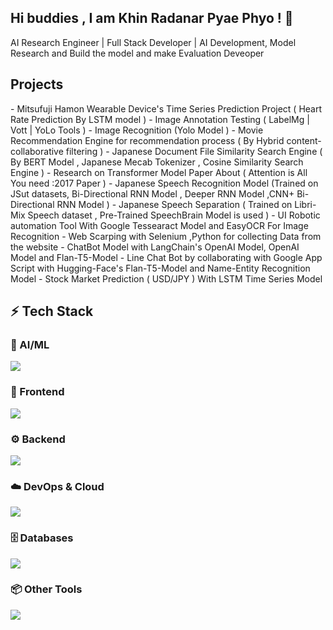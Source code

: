 ## Hi buddies , I am Khin Radanar Pyae Phyo ! 👋
<p> AI Research Engineer | Full Stack Developer | AI Development, Model Research and Build the model and make Evaluation Deveoper</p>

<h2 align="left"> Projects </h2>
- Mitsufuji Hamon Wearable Device's Time Series Prediction Project ( Heart Rate Prediction By LSTM model )
- Image Annotation Testing ( LabelMg | Vott | YoLo Tools )
- Image Recognition (Yolo Model )
- Movie Recommendation Engine for recommendation process ( By Hybrid content-collaborative filtering )
- Japanese Document File Similarity Search Engine ( By BERT Model , Japanese Mecab Tokenizer , Cosine Similarity Search Engine )
- Research on Transformer Model Paper About ( Attention is All You need :2017 Paper )
- Japanese Speech Recognition Model (Trained on JSut datasets, Bi-Directional RNN Model , Deeper RNN Model ,CNN+ Bi-Directional RNN Model  )
- Japanese Speech Separation ( Trained on Libri-Mix Speech dataset , Pre-Trained SpeechBrain Model is used )
- UI Robotic automation Tool With Google Tessearact Model and EasyOCR For Image Recognition 
- Web Scarping with Selenium ,Python for collecting Data from the website
- ChatBot Model with LangChain's OpenAI Model, OpenAI Model and Flan-T5-Model 
- Line Chat Bot by collaborating with Google App Script with Hugging-Face's Flan-T5-Model and Name-Entity Recognition Model 
- Stock Market Prediction ( USD/JPY )  With LSTM Time Series Model

<h2 align="left">⚡ Tech Stack</h2>

### 🧠 AI/ML  
<p align="left">
  <img src="https://skillicons.dev/icons?i=py,sklearn,tensorflow,pytorch,opencv,anaconda, selenium" />
</p>

### 🚀 Frontend  
<p align="left">
  <img src="https://skillicons.dev/icons?i=html,css,js,react,nextjs,bootstrap,tailwind,materialui,laravel" />
</p>

### ⚙️ Backend  
<p align="left">
  <img src="https://skillicons.dev/icons?i=nodejs,express,php,laravel " />
</p>

### ☁️ DevOps & Cloud  
<p align="left">
  <img src="https://skillicons.dev/icons?i=aws,gcp,docker" />
</p>

### 🗄️ Databases  
<p align="left">
  <img src="https://skillicons.dev/icons?i=mongodb,mysql,firebase" />
</p>

### 📦 Other Tools
<p align="left">
  <img src="https://skillicons.dev/icons?i=git,github,gitlab,vscode,idea,eclipse,notion,bitbucket" />
</p>


<!--
**khinradanarpyaephyo98/khinradanarpyaephyo98** is a ✨ _special_ ✨ repository because its `README.md` (this file) appears on your GitHub profile.

Here are some ideas to get you started:

- 🔭 I’m currently working on ...
- 🌱 I’m currently learning ...
- 👯 I’m looking to collaborate on ...
- 🤔 I’m looking for help with ...
- 💬 Ask me about ...
- 📫 How to reach me: ...
- 😄 Pronouns: ...
- ⚡ Fun fact: ...
-->
